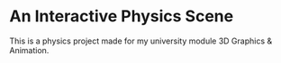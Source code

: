 # An Interactive Physics Scene
This is a physics project made for my university module 3D Graphics & Animation.
